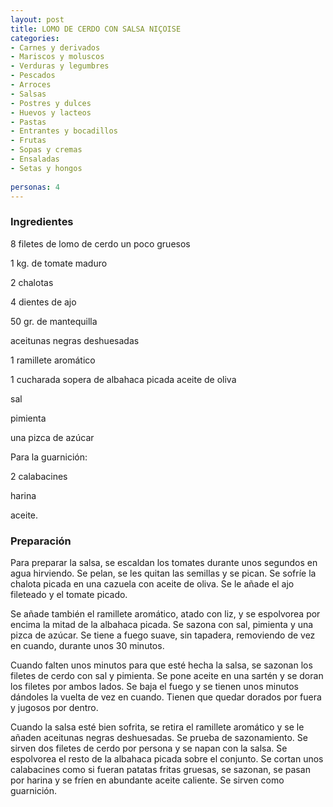 ```yaml
---
layout: post
title: LOMO DE CERDO CON SALSA NIÇOISE
categories:
- Carnes y derivados
- Mariscos y moluscos
- Verduras y legumbres
- Pescados
- Arroces
- Salsas
- Postres y dulces
- Huevos y lacteos
- Pastas
- Entrantes y bocadillos
- Frutas
- Sopas y cremas
- Ensaladas
- Setas y hongos
 
personas: 4 
---
```

<h3>Ingredientes</h3>
8 filetes de lomo de cerdo un poco gruesos

1 kg. de tomate maduro

2 chalotas

4 dientes de ajo

50 gr. de mantequilla

aceitunas negras deshuesadas

1 ramillete aromático

1 cucharada sopera de albahaca picada aceite de oliva

sal

pimienta

una pizca de azúcar

Para la guarnición:

2 calabacines

harina

aceite.

<h3>Preparación</h3>
Para preparar la salsa, se escaldan los tomates durante unos segundos en agua hirviendo. Se pelan, se les quitan las semillas y se pican. Se sofríe la chalota picada en una cazuela con aceite de oliva. Se le añade el ajo fileteado y el tomate picado.

Se añade también el ramillete aromático, atado con liz, y se espolvorea por encima la mitad de la albahaca picada. Se sazona con sal, pimienta y una pizca de azúcar. Se tiene a fuego suave, sin tapadera, removiendo de vez en cuando, durante unos 30 minutos.

Cuando falten unos minutos para que esté hecha la salsa, se sazonan los filetes de cerdo con sal y pimienta. Se pone aceite en una sartén y se doran los filetes por ambos lados. Se baja el fuego y se tienen unos minutos dándoles la vuelta de vez en cuando. Tienen que quedar dorados por fuera y jugosos por dentro.

Cuando la salsa esté bien sofrita, se retira el ramillete aromático y se le añaden aceitunas negras deshuesadas. Se prueba de sazonamiento. Se sirven dos filetes de cerdo por persona y se napan con la salsa. Se espolvorea el resto de la albahaca picada sobre el conjunto. Se cortan unos calabacines como si fueran patatas fritas gruesas, se sazonan, se pasan por harina y se fríen en abundante aceite caliente. Se sirven como guarnición.

